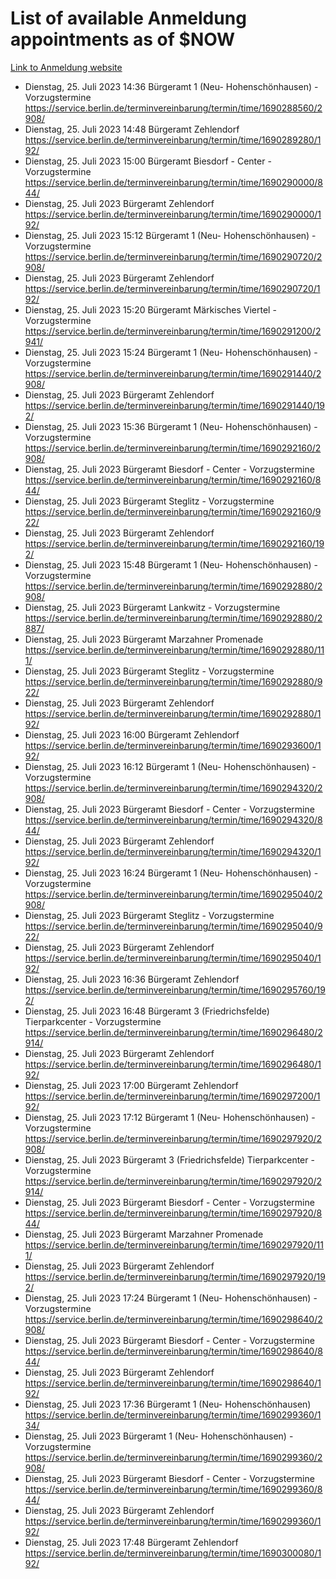 # List of available Anmeldung appointments as of $NOW
[Link to Anmeldung website](https://service.berlin.de/terminvereinbarung/termin/tag.php?termin=1&anliegen[]=120686&dienstleisterlist=122210,122217,327316,122219,327312,122227,327314,122231,327346,122243,327348,122254,122252,329742,122260,329745,122262,329748,122271,327278,122273,327274,122277,327276,330436,122280,327294,122282,327290,122284,327292,122291,327270,122285,327266,122286,327264,122296,327268,150230,329760,122297,327286,122294,327284,122312,329763,122314,329775,122304,327330,122311,327334,122309,327332,317869,122281,327352,122279,329772,122283,122276,327324,122274,327326,122267,329766,122246,327318,122251,327320,122257,327322,122208,327298,122226,327300&herkunft=http%3A%2F%2Fservice.berlin.de%2Fdienstleistung%2F120686%2F)
- Dienstag, 25. Juli 2023 14:36 Bürgeramt 1 (Neu- Hohenschönhausen) - Vorzugstermine https://service.berlin.de/terminvereinbarung/termin/time/1690288560/2908/
- Dienstag, 25. Juli 2023 14:48 Bürgeramt Zehlendorf https://service.berlin.de/terminvereinbarung/termin/time/1690289280/192/
- Dienstag, 25. Juli 2023 15:00 Bürgeramt Biesdorf - Center - Vorzugstermine https://service.berlin.de/terminvereinbarung/termin/time/1690290000/844/
- Dienstag, 25. Juli 2023  Bürgeramt Zehlendorf https://service.berlin.de/terminvereinbarung/termin/time/1690290000/192/
- Dienstag, 25. Juli 2023 15:12 Bürgeramt 1 (Neu- Hohenschönhausen) - Vorzugstermine https://service.berlin.de/terminvereinbarung/termin/time/1690290720/2908/
- Dienstag, 25. Juli 2023  Bürgeramt Zehlendorf https://service.berlin.de/terminvereinbarung/termin/time/1690290720/192/
- Dienstag, 25. Juli 2023 15:20 Bürgeramt Märkisches Viertel - Vorzugstermine https://service.berlin.de/terminvereinbarung/termin/time/1690291200/2941/
- Dienstag, 25. Juli 2023 15:24 Bürgeramt 1 (Neu- Hohenschönhausen) - Vorzugstermine https://service.berlin.de/terminvereinbarung/termin/time/1690291440/2908/
- Dienstag, 25. Juli 2023  Bürgeramt Zehlendorf https://service.berlin.de/terminvereinbarung/termin/time/1690291440/192/
- Dienstag, 25. Juli 2023 15:36 Bürgeramt 1 (Neu- Hohenschönhausen) - Vorzugstermine https://service.berlin.de/terminvereinbarung/termin/time/1690292160/2908/
- Dienstag, 25. Juli 2023  Bürgeramt Biesdorf - Center - Vorzugstermine https://service.berlin.de/terminvereinbarung/termin/time/1690292160/844/
- Dienstag, 25. Juli 2023  Bürgeramt Steglitz - Vorzugstermine https://service.berlin.de/terminvereinbarung/termin/time/1690292160/922/
- Dienstag, 25. Juli 2023  Bürgeramt Zehlendorf https://service.berlin.de/terminvereinbarung/termin/time/1690292160/192/
- Dienstag, 25. Juli 2023 15:48 Bürgeramt 1 (Neu- Hohenschönhausen) - Vorzugstermine https://service.berlin.de/terminvereinbarung/termin/time/1690292880/2908/
- Dienstag, 25. Juli 2023  Bürgeramt Lankwitz - Vorzugstermine https://service.berlin.de/terminvereinbarung/termin/time/1690292880/2887/
- Dienstag, 25. Juli 2023  Bürgeramt Marzahner Promenade https://service.berlin.de/terminvereinbarung/termin/time/1690292880/111/
- Dienstag, 25. Juli 2023  Bürgeramt Steglitz - Vorzugstermine https://service.berlin.de/terminvereinbarung/termin/time/1690292880/922/
- Dienstag, 25. Juli 2023  Bürgeramt Zehlendorf https://service.berlin.de/terminvereinbarung/termin/time/1690292880/192/
- Dienstag, 25. Juli 2023 16:00 Bürgeramt Zehlendorf https://service.berlin.de/terminvereinbarung/termin/time/1690293600/192/
- Dienstag, 25. Juli 2023 16:12 Bürgeramt 1 (Neu- Hohenschönhausen) - Vorzugstermine https://service.berlin.de/terminvereinbarung/termin/time/1690294320/2908/
- Dienstag, 25. Juli 2023  Bürgeramt Biesdorf - Center - Vorzugstermine https://service.berlin.de/terminvereinbarung/termin/time/1690294320/844/
- Dienstag, 25. Juli 2023  Bürgeramt Zehlendorf https://service.berlin.de/terminvereinbarung/termin/time/1690294320/192/
- Dienstag, 25. Juli 2023 16:24 Bürgeramt 1 (Neu- Hohenschönhausen) - Vorzugstermine https://service.berlin.de/terminvereinbarung/termin/time/1690295040/2908/
- Dienstag, 25. Juli 2023  Bürgeramt Steglitz - Vorzugstermine https://service.berlin.de/terminvereinbarung/termin/time/1690295040/922/
- Dienstag, 25. Juli 2023  Bürgeramt Zehlendorf https://service.berlin.de/terminvereinbarung/termin/time/1690295040/192/
- Dienstag, 25. Juli 2023 16:36 Bürgeramt Zehlendorf https://service.berlin.de/terminvereinbarung/termin/time/1690295760/192/
- Dienstag, 25. Juli 2023 16:48 Bürgeramt 3 (Friedrichsfelde) Tierparkcenter - Vorzugstermine https://service.berlin.de/terminvereinbarung/termin/time/1690296480/2914/
- Dienstag, 25. Juli 2023  Bürgeramt Zehlendorf https://service.berlin.de/terminvereinbarung/termin/time/1690296480/192/
- Dienstag, 25. Juli 2023 17:00 Bürgeramt Zehlendorf https://service.berlin.de/terminvereinbarung/termin/time/1690297200/192/
- Dienstag, 25. Juli 2023 17:12 Bürgeramt 1 (Neu- Hohenschönhausen) - Vorzugstermine https://service.berlin.de/terminvereinbarung/termin/time/1690297920/2908/
- Dienstag, 25. Juli 2023  Bürgeramt 3 (Friedrichsfelde) Tierparkcenter - Vorzugstermine https://service.berlin.de/terminvereinbarung/termin/time/1690297920/2914/
- Dienstag, 25. Juli 2023  Bürgeramt Biesdorf - Center - Vorzugstermine https://service.berlin.de/terminvereinbarung/termin/time/1690297920/844/
- Dienstag, 25. Juli 2023  Bürgeramt Marzahner Promenade https://service.berlin.de/terminvereinbarung/termin/time/1690297920/111/
- Dienstag, 25. Juli 2023  Bürgeramt Zehlendorf https://service.berlin.de/terminvereinbarung/termin/time/1690297920/192/
- Dienstag, 25. Juli 2023 17:24 Bürgeramt 1 (Neu- Hohenschönhausen) - Vorzugstermine https://service.berlin.de/terminvereinbarung/termin/time/1690298640/2908/
- Dienstag, 25. Juli 2023  Bürgeramt Biesdorf - Center - Vorzugstermine https://service.berlin.de/terminvereinbarung/termin/time/1690298640/844/
- Dienstag, 25. Juli 2023  Bürgeramt Zehlendorf https://service.berlin.de/terminvereinbarung/termin/time/1690298640/192/
- Dienstag, 25. Juli 2023 17:36 Bürgeramt 1 (Neu- Hohenschönhausen) https://service.berlin.de/terminvereinbarung/termin/time/1690299360/134/
- Dienstag, 25. Juli 2023  Bürgeramt 1 (Neu- Hohenschönhausen) - Vorzugstermine https://service.berlin.de/terminvereinbarung/termin/time/1690299360/2908/
- Dienstag, 25. Juli 2023  Bürgeramt Biesdorf - Center - Vorzugstermine https://service.berlin.de/terminvereinbarung/termin/time/1690299360/844/
- Dienstag, 25. Juli 2023  Bürgeramt Zehlendorf https://service.berlin.de/terminvereinbarung/termin/time/1690299360/192/
- Dienstag, 25. Juli 2023 17:48 Bürgeramt Zehlendorf https://service.berlin.de/terminvereinbarung/termin/time/1690300080/192/
